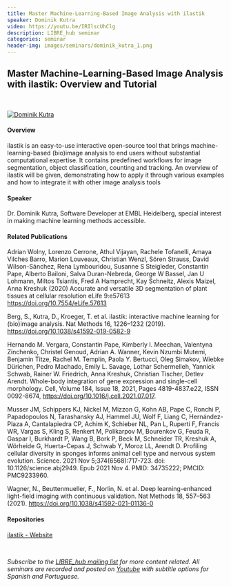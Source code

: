 ```yaml
---
title: Master Machine-Learning-Based Image Analysis with ilastik
speaker: Dominik Kutra
video: https://youtu.be/IRIlscUhClg
description: LIBRE_hub seminar
categories: seminar
header-img: images/seminars/dominik_kutra_1.png
---
```


## Master Machine-Learning-Based Image Analysis with ilastik: Overview and Tutorial

<br>

[![Dominik Kutra](http://img.youtube.com/vi/IRIlscUhClg/0.jpg)](https://youtu.be/IRIlscUhClg)

#### Overview
ilastik is an easy-to-use interactive open-source tool that brings machine-learning-based (bio)image analysis to end users without substantial computational expertise. It contains predefined workflows for image segmentation, object classification, counting and tracking. An overview of ilastik will be given, demonstrating how to apply it through various examples and how to integrate it with other image analysis tools

#### Speaker
Dr. Dominik Kutra, Software Developer at EMBL Heidelberg, special interest in making machine learning methods accessible.

#### Related Publications
Adrian Wolny, Lorenzo Cerrone, Athul Vijayan, Rachele Tofanelli, Amaya Vilches Barro, Marion Louveaux, Christian Wenzl, Sören Strauss, David Wilson-Sánchez, Rena Lymbouridou, Susanne S Steigleder, Constantin Pape, Alberto Bailoni, Salva Duran-Nebreda, George W Bassel, Jan U Lohmann, Miltos Tsiantis, Fred A Hamprecht, Kay Schneitz, Alexis Maizel, Anna Kreshuk (2020) Accurate and versatile 3D segmentation of plant tissues at cellular resolution eLife 9:e57613 https://doi.org/10.7554/eLife.57613

Berg, S., Kutra, D., Kroeger, T. et al. ilastik: interactive machine learning for (bio)image analysis. Nat Methods 16, 1226–1232 (2019). https://doi.org/10.1038/s41592-019-0582-9

Hernando M. Vergara, Constantin Pape, Kimberly I. Meechan, Valentyna Zinchenko, Christel Genoud, Adrian A. Wanner, Kevin Nzumbi Mutemi, Benjamin Titze, Rachel M. Templin, Paola Y. Bertucci, Oleg Simakov, Wiebke Dürichen, Pedro Machado, Emily L. Savage, Lothar Schermelleh, Yannick Schwab, Rainer W. Friedrich, Anna Kreshuk, Christian Tischer, Detlev Arendt. Whole-body integration of gene expression and single-cell morphology. Cell, Volume 184, Issue 18, 2021, Pages 4819-4837.e22, ISSN 0092-8674, https://doi.org/10.1016/j.cell.2021.07.017.

Musser JM, Schippers KJ, Nickel M, Mizzon G, Kohn AB, Pape C, Ronchi P, Papadopoulos N, Tarashansky AJ, Hammel JU, Wolf F, Liang C, Hernández-Plaza A, Cantalapiedra CP, Achim K, Schieber NL, Pan L, Ruperti F, Francis WR, Vargas S, Kling S, Renkert M, Polikarpov M, Bourenkov G, Feuda R, Gaspar I, Burkhardt P, Wang B, Bork P, Beck M, Schneider TR, Kreshuk A, Wörheide G, Huerta-Cepas J, Schwab Y, Moroz LL, Arendt D. Profiling cellular diversity in sponges informs animal cell type and nervous system evolution. Science. 2021 Nov 5;374(6568):717-723. doi: 10.1126/science.abj2949. Epub 2021 Nov 4. PMID: 34735222; PMCID: PMC9233960.

Wagner, N., Beuttenmueller, F., Norlin, N. et al. Deep learning-enhanced light-field imaging with continuous validation. Nat Methods 18, 557–563 (2021). https://doi.org/10.1038/s41592-021-01136-0
‌
#### Repositories
[ilastik - Website](https://www.ilastik.org/)

<br>

*Subscribe to the [LIBRE_hub mailing list](https://mailchi.mp/2efa11be3d6b/libre_hub) for more content related. All seminars are recorded and posted on [Youtube](https://www.youtube.com/channel/UCKaffupDA8KKrDE0rd668Xw) with subtitle options for Spanish and Portuguese.*
